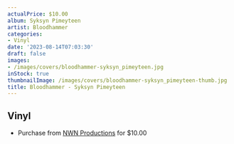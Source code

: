 ```yaml
---
actualPrice: $10.00
album: Syksyn Pimeyteen
artist: Bloodhammer
categories:
- Vinyl
date: '2023-08-14T07:03:30'
draft: false
images:
- /images/covers/bloodhammer-syksyn_pimeyteen.jpg
inStock: true
thumbnailImage: /images/covers/bloodhammer-syksyn_pimeyteen-thumb.jpg
title: Bloodhammer - Syksyn Pimeyteen
---
```


## Vinyl
* Purchase from [NWN Productions](http://shop.nwnprod.com/index.php?route=product/product&path=76&product_id=38291&sort=pd.name&order=ASC) for $10.00
